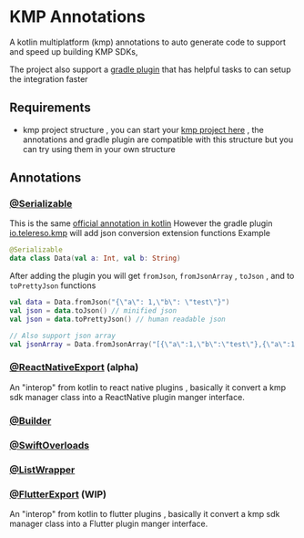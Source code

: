 # KMP Annotations 

A kotlin multiplatform (kmp) annotations to auto generate code to support and speed up building KMP SDKs, 

The project also support a [gradle plugin](https://plugins.gradle.org/plugin/io.telereso.kmp) that has helpful tasks to can setup the integration faster 


## Requirements

* kmp project structure , you can start your [kmp project here](https://kmp-starter.telereso.io) , 
  the annotations and gradle plugin are compatible with this structure but you can try using them in your own structure

## Annotations

### [@Serializable](https://kmp.telereso.io/annotations/Serializable.html) 
This is the same [official annotation in kotlin](https://kotlinlang.org/docs/serialization.html)
However the gradle plugin [io.telereso.kmp](https://plugins.gradle.org/plugin/io.telereso.kmp) will add json conversion extension functions
Example
```kotlin
@Serializable
data class Data(val a: Int, val b: String)
```
After adding the plugin you will get `fromJson`, `fromJsonArray` , `toJson` , and to `toPrettyJson` functions

```kotlin
val data = Data.fromJson("{\"a\": 1,\"b\": \"test\"}")
val json = data.toJson() // minified json
val json = data.toPrettyJson() // human readable json

// Also support json array
val jsonArray = Data.fromJsonArray("[{\"a\":1,\"b\":\"test\"},{\"a\":1,\"b\":\"test\"}]")
```
### [@ReactNativeExport](https://kmp.telereso.io/annotations/ReactNativeExport.html) (alpha)
An "interop" from kotlin to react native plugins , basically it convert a kmp sdk manager class into a ReactNative plugin manger interface.

### [@Builder](https://kmp.telereso.io/annotations/Builder.html)

### [@SwiftOverloads](https://kmp.telereso.io/annotations/SwiftOverloads.html)

### [@ListWrapper](https://kmp.telereso.io/annotations/ListWrapper.html)

### [@FlutterExport](https://kmp.telereso.io/annotations/FlutterExport.html) (WIP)
An "interop" from kotlin to flutter plugins , basically it convert a kmp sdk manager class into a Flutter plugin manger interface.
